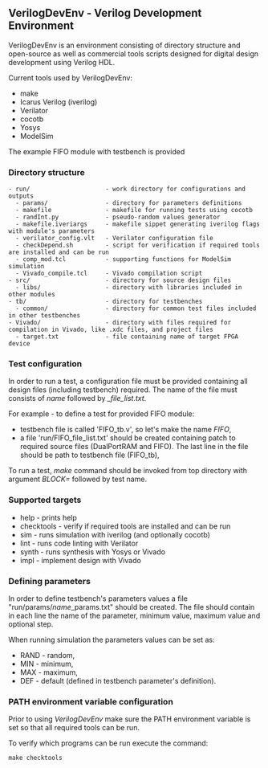## VerilogDevEnv - Verilog Development Environment

VerilogDevEnv is an environment consisting of directory structure and open-source as well as commercial tools scripts designed for digital design development using Verilog HDL.

Current tools used by VerilogDevEnv:
- make
- Icarus Verilog (iverilog)
- Verilator
- cocotb 
- Yosys
- ModelSim

The example FIFO module with testbench is provided

### Directory structure
```
- run/                     - work directory for configurations and outputs
  - params/                - directory for parameters definitions
  - makefile               - makefile for running tests using cocotb
  - randInt.py             - pseudo-random values generator
  - makefile.iveriargs     - makefile sippet generating iverilog flags with module's parameters
  - verilator_config.vlt   - Verilator configuration file
  - checkDepend.sh         - script for verification if required tools are installed and can be run
  - comp_mod.tcl           - supporting functions for ModelSim simulation
  - Vivado_compile.tcl     - Vivado compilation script
- src/                     - directory for source design files
  - libs/                  - directory with libraries included in other modules
- tb/                      - directory for testbenches
  - common/                - directory for common test files included in other testbenches
- Vivado/                  - directory with files required for compilation in Vivado, like .xdc files, and project files
  - target.txt             - file containing name of target FPGA device
```

### Test configuration

In order to run a test, a configuration file must be provided containing all design files (including testbench) required. The name of the file must consists of *name* followed by *_file_list.txt*.

For example - to define a test for provided FIFO module:
- testbench file is called 'FIFO_tb.v', so let's make the name *FIFO*,
- a file 'run/FIFO_file_list.txt' should be created containing patch to required source files (DualPortRAM and FIFO). The last line in the file should be path to testbench file (FIFO_tb),

To run a test, *make* command should be invoked from top directory with argument *BLOCK=* followed by test name.

### Supported targets

- help       - prints help
- checktools - verify if required tools are installed and can be run
- sim        - runs simulation with iverilog (and optionally cocotb)
- lint       - runs code linting with Verilator
- synth      - runs synthesis with Yosys or Vivado
- impl       - implement design with Vivado

### Defining parameters

In order to define testbench's parameters values a file "run/params/*name*_params.txt" should be created. The file should contain in each line the name of the parameter, minimum value, maximum value and optional step.

When running simulation the parameters values can be set as: 
- RAND - random,
- MIN  - minimum,
- MAX  - maximum,
- DEF  - default (defined in testbench parameter's definition).

### PATH environment variable configuration

Prior to using *VerilogDevEnv* make sure the PATH environment variable is set so that all required tools can be run. 

To verify which programs can be run execute the command:
```
make checktools
```

